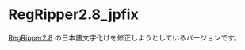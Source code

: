 # **RegRipper2.8_jpfix**

[RegRipper2.8](https://github.com/keydet89/RegRipper2.8) の日本語文字化けを修正しようとしているバージョンです。


